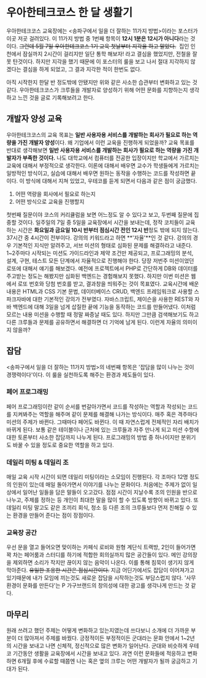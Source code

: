 # 우아한테크코스 한 달 생활기

우아한테크코스 교육장에는 <송파구에서 일을 더 잘하는 11가지 방법>이라는 포스터가 이곳 저곳 걸려있다. 이 11가지 방법 중 1번째 항목이 **12시 1분은 12시가 아니다**라는 것이다. ~~그런데 5월 7일 우아한테크코스 1기 교육 첫날부터 지각을 하고 말았다.~~  집인 인천에서 잠실까지 2시간이 걸리지만 일단 통학 해보자! 라고 결심을 했었지만, 전철을 잘 못 탄것이다. 하지만 지각을 했기 때문에 이 포스터의 룰을 보고 나서 절대 지각하지 않겠다는 결심을 하게 되었고, 그 결과 지각한 적이 한번도 없다.

아직 시작한지 한달 반 정도밖에 안됐지만 위와 같은 사소한 습관부터 변화하고 있는 것 같다. 우아한테크코스가 크루들을 개발자로 양성하기 위해 어떤 문화를 지향하는지 생각하고 느낀 것을 글로 기록해보려고 한다.


## 개발자 양성 교육

우아한테크코스의 교육 목표는 **일반 사용자용 서비스를 개발하는 회사가 필요로 하는 역량을 가진 개발자 양성**이다. 왜 기업에서 이런 교육을 진행하게 되었을까? 교육 목표를 반대로 생각해보면 **일반 사용자용 서비스를 개발하는 회사가 필요로 하는 역량을 가진 개발자가 부족한 것이다.** 나도 대학교에서 컴퓨터를 전공한 입장이지만 학교에서 가르치는 교육에 대해서 부정적으로 생각한다. 이론에 대해서 배우면 교수가 학생들에게 가르치는 일방적인 방식이고, 실습에 대해서 배우면 원하는 동작을 수행하는 코드를 작성하면 끝이다. 이 방식에 대해서 지쳐 있었고, 우테코를 듣게 되면서 다음과 같은 점이 궁금했다.

1. 어떤 역량을 회사에서 필요로 하는지
2. 어떤 방식으로 교육을 진행할지

첫번째 질문이야 코스의 커리큘럼을 보면 어느정도 알 수 있다고 보고, 두번째 질문에 집중할 것이다. 일주일의 7일 중 5일을 교육장에서 시간을 보내는데, 정작 코치들이 교육하는 시간은 **화요일과 금요일 10시 반부터 점심시간 전인 12시 반**정도 밖에 되지 않는다. 37시간 중 4시간이 전부이다. 강의의 키워드라고 하면 **'자율'**인 것 같다. 강의의 경우 기본적인 지식만 알려주고, 서브 미션의 형태로 심화된 문제를 해결하라고 내준다. 1~2주마다 시작되는 미션도 가이드라인과 제약 조건만 제공되고, 프로그래밍의 분석, 설계, 구현, 테스트 모든 단계에서 자율적으로 진행해야 한다. 당장 저번주 미션이었던 로또에 대해서 얘기를 해보겠다. 예전에 프로젝트에서 PHP로 간단하게 DB와 데이터를 주고받는 정도는 해봤지만 심화된 백엔드는 경험해보지 못했다. 하지만 이번 미션은 웹에서 로또 번호와 당첨 번호를 받고, 결과창을 띄워주는 것이 목표였다. 교육시간에 배운 내용은 HTML과 CSS 기본 문법, 데이터베이스 CRUD, 백엔드 프레임워크로 사용할 스파크자바에 대한 기본적인 강의가 전부였다. 자바스크립트, 제이슨을 사용한 REST와 자바 백엔드에 대해 3일을 넘게 삽질한 끝에 기능을 동작하는 코드를 만들어냈다. 이처럼 모르는 내용 미션을 수행할 때 정말 짜증날 때도 있다. 하지만 그만큼 검색해보기도 하고 다른 크루들과 문제를 공유하면서 해결하면 더 기억에 남게 된다. 이런게 자율의 의미이지 않을까?

## 잡담

<송파구에서 일을 더 잘하는 11가지 방법>의 네번째 항목은 '잡담을 많이 나누는 것이 경쟁력이다'이다. 이 룰을 실천하도록 해주는 환경과 제도들이 있다.

### 페어 프로그래밍
페어 프로그래밍이란 같이 순서를 번갈아가면서 코드를 작성하는 역할과 작성되는 코드를 지켜봐주는 역할을 해주며 같이 문제를 해결해 나가는 방식이다. 매주 혹은 격주마다 미션의 주제가 바뀐다. 그때마다 페어도 바뀐다. 이 때 자연스럽게 전체적인 자리 배치가 바뀌게 된다. 보통 같은 테이블이나 근처에 있는 크루들과 자주 만나게 되고 미션 수항에 대한 토론부터 사소한 잡담까지 나누게 된다. 프로그래밍의 방법 중 하나이지만 분위기도 바꿀 수 있을 정도로 중요한 역할을 하고 있다.

### 데일리 미팅 & 데일리 조
매일 교육 시작 시간이 되면 데일리 미팅이라는 소모임이 진행된다. 각 조마다 12명 정도의 인원이 있는데 매일 돌아가면서 이야기를 나누는 문화이다. 처음에는 주제가 없이 일상에서 일어난 일들을 담은 말들이 오고갔다. 점점 시간이 지날수록 조의 인원을 반으로 나누고, 주제를 정하는 등 개인이 최대한 말을 많이 할 수 있도록 방향이 바뀌고 있다. 또 데일리 미팅 말고도 같은 조끼리 회식, 청소 등 다른 조의 크루들보다 먼저 친해질 수 있는 환경을 만들어 준다는 점이 장점이다.

### 교육장 공간
우선 문을 열고 들어오면 맞이하는 카페식 로비와 원형 계단식 트랙방, 2인이 들어가면 꽉 차는 페어룸과 스터디를 하기에 적합한 회의실까지 많은 공간들이 있다. 메인 강의장을 제외하면 소리가 작지만 끊이지 않는 음악이 나온다. 이를 통해 침묵이 생기지 않게 막아준다. ~~유일한 조용한 시간은 점심시간이다.~~ 지금 어딘가에서도 잡담이 이어져가고 있기때문에 내가 모임에 끼는것도 새로운 잡담을 시작하는것도 부담스럽지 않다. '사무환경이 문화를 만든다'는 P 가구브랜드의 창의성에 대한 광고를 생각나게 만드는 것 같다.


## 마무리

원래 쓰려고 했던 주제는 어떻게 변화하고 있는지였는데 쓰다보니 소개에 더 가까운 부분이 더 많아져서 주제를 바꿨다. 긍정적이든 부정적이든 군대라는 문화 안에서 1~2년의 시간을 보내고 나면 신체적, 정신적으로 많은 변화가 일어난다. 군대와 비슷하게 우테코 기간동안 생활을 교육장에서 시간을 보내고 있다. 과연 이런 문화들에 적응하고 변화하면 6개월 후에 수료할 때쯤엔 나는 혹은 옆의 크루는 어떤 개발자가 될까 궁금하고 기대가 된다.
